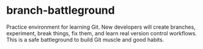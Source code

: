 # branch-battleground
Practice environment for learning Git. New developers will create branches, experiment, break things, fix them, and learn real version control workflows. This is a safe battleground to build Git muscle and good habits.
